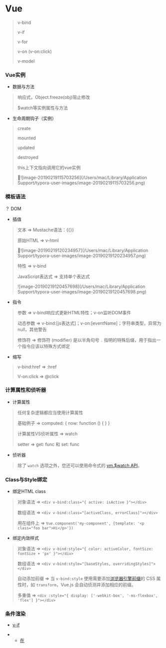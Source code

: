 # Vue

> v-bind
>
> v-if
>
> v-for
>
> v-on (v-on:click)
>
> v-model

### Vue实例

- 数据与方法

> 响应式，Object.freeze(obj)阻止修改
>
> $watch等实例属性与方法

- 生命周期钩子（实例）

> create
>
> mounted
>
> updated
>
> destroyed
>
> this上下文指向调用它的vue实例
>
> ![image-20190219115703256](/Users/mac/Library/Application Support/typora-user-images/image-20190219115703256.png)

### 模板语法

？ DOM

- 插值

> 文本 =>    Mustache语法：{{}}
>
> 原始HTML =>    v-html
>
> ![image-20190219120234957](/Users/mac/Library/Application Support/typora-user-images/image-20190219120234957.png)
>
> 特性 =>    v-bind
>
> JavaScript表达式 =>    支持单个表达式
>
> ![image-20190219120457698](/Users/mac/Library/Application Support/typora-user-images/image-20190219120457698.png)

- 指令

> 参数 =>    v-bind响应式更新HTML特性；v-on监听DOM事件
>
> 动态参数 =>    v-bind:[js表达式]；v-on:[eventName]；字符串类型，异常为null，其他警告
>
> 修饰符 =>    修饰符 (modifier) 是以半角句号 `.` 指明的特殊后缀，用于指出一个指令应该以特殊方式绑定

- 缩写

> v-bind:href => :href
>
> V-on:click => @click

### 计算属性和侦听器

- 计算属性

> 任何复杂逻辑都应当使用计算属性
>
> 基础例子 =>    computed: { now: function () { } }
>
> 计算属性VS侦听属性 =>    watch
>
> setter =>    get: func 和 set: func

- 侦听器

> 除了 `watch` 选项之外，您还可以使用命令式的 [vm.$watch API](https://cn.vuejs.org/v2/api/#vm-watch)。

### Class与Style绑定

- 绑定HTML class

> 对象语法 => `<div v-bind:class="{ active: isActive }"></div>`
>
> 数组语法 => `<div v-bind:class="[activeClass, errorClass]"></div>`
>
> 用在组件上 => `Vue.component('my-component', {template: '<p class="foo bar">Hi</p>'})`

- 绑定内敛样式

> 对象语法 => `<div v-bind:style="{ color: activeColor, fontSize: fontSize + 'px' }"></div>`
>
> 数组语法 => `<div v-bind:style="[baseStyles, overridingStyles]"></div>`
>
> 自动添加前缀 => 当 `v-bind:style` 使用需要添加[浏览器引擎前缀](https://developer.mozilla.org/zh-CN/docs/Glossary/Vendor_Prefix)的 CSS 属性时，如 `transform`，Vue.js 会自动侦测并添加相应的前缀。
>
> 多重值 => `<div :style="{ display: ['-webkit-box', '-ms-flexbox', 'flex'] }"></div>`

### 条件渲染

- [v-if](https://cn.vuejs.org/v2/guide/conditional.html#v-if)

- - [在<template>元素上使用v-if条件渲染分组](https://cn.vuejs.org/v2/guide/conditional.html#在-lt-template-gt-元素上使用-v-if-条件渲染分组)
  - [v-else](https://cn.vuejs.org/v2/guide/conditional.html#v-else)
  - [v-else-if](https://cn.vuejs.org/v2/guide/conditional.html#v-else-if)
  - [用 key 管理可复用的元素](https://cn.vuejs.org/v2/guide/conditional.html#%E7%94%A8-key-%E7%AE%A1%E7%90%86%E5%8F%AF%E5%A4%8D%E7%94%A8%E7%9A%84%E5%85%83%E7%B4%A0)

- [v-show](https://cn.vuejs.org/v2/guide/conditional.html#v-show)

- [v-if vs v-show](https://cn.vuejs.org/v2/guide/conditional.html#v-if-vs-v-show)

- [v-if 与 v-for 一起使用](https://cn.vuejs.org/v2/guide/conditional.html#v-if-%E4%B8%8E-v-for-%E4%B8%80%E8%B5%B7%E4%BD%BF%E7%94%A8)

### 列表渲染

- [用 v-for 把一个数组对应为一组元素](https://cn.vuejs.org/v2/guide/list.html#%E7%94%A8-v-for-%E6%8A%8A%E4%B8%80%E4%B8%AA%E6%95%B0%E7%BB%84%E5%AF%B9%E5%BA%94%E4%B8%BA%E4%B8%80%E7%BB%84%E5%85%83%E7%B4%A0)

- [一个对象的 v-for](https://cn.vuejs.org/v2/guide/list.html#%E4%B8%80%E4%B8%AA%E5%AF%B9%E8%B1%A1%E7%9A%84-v-for)

- [key](https://cn.vuejs.org/v2/guide/list.html#key)

- [数组更新检测](https://cn.vuejs.org/v2/guide/list.html#%E6%95%B0%E7%BB%84%E6%9B%B4%E6%96%B0%E6%A3%80%E6%B5%8B)

- - [变异方法](https://cn.vuejs.org/v2/guide/list.html#%E5%8F%98%E5%BC%82%E6%96%B9%E6%B3%95)
  - [替换数组](https://cn.vuejs.org/v2/guide/list.html#%E6%9B%BF%E6%8D%A2%E6%95%B0%E7%BB%84)
  - [注意事项](https://cn.vuejs.org/v2/guide/list.html#%E6%B3%A8%E6%84%8F%E4%BA%8B%E9%A1%B9)

- [对象更改检测注意事项](https://cn.vuejs.org/v2/guide/list.html#%E5%AF%B9%E8%B1%A1%E6%9B%B4%E6%94%B9%E6%A3%80%E6%B5%8B%E6%B3%A8%E6%84%8F%E4%BA%8B%E9%A1%B9)

- [显示过滤/排序结果](https://cn.vuejs.org/v2/guide/list.html#%E6%98%BE%E7%A4%BA%E8%BF%87%E6%BB%A4-%E6%8E%92%E5%BA%8F%E7%BB%93%E6%9E%9C)

- [一段取值范围的 v-for](https://cn.vuejs.org/v2/guide/list.html#%E4%B8%80%E6%AE%B5%E5%8F%96%E5%80%BC%E8%8C%83%E5%9B%B4%E7%9A%84-v-for)

- [v-for on a <template> ](https://cn.vuejs.org/v2/guide/list.html#v-for-on-a-lt-template-gt)

- [v-for with v-if](https://cn.vuejs.org/v2/guide/list.html#v-for-with-v-if)

- [一个组件的 v-for](https://cn.vuejs.org/v2/guide/list.html#%E4%B8%80%E4%B8%AA%E7%BB%84%E4%BB%B6%E7%9A%84-v-for)

### 事件处理

- 监听事件

> v-on监听DOM事件并处理

- 事件处理方法

> v-on监听DOM事件并调用函数处理

- 内联处理器中的方法

> v-on调用函数

### 表单输入绑定

- [基础用法](https://cn.vuejs.org/v2/guide/forms.html#%E5%9F%BA%E7%A1%80%E7%94%A8%E6%B3%95)

- - [文本](https://cn.vuejs.org/v2/guide/forms.html#%E6%96%87%E6%9C%AC)
  - [多行文本](https://cn.vuejs.org/v2/guide/forms.html#%E5%A4%9A%E8%A1%8C%E6%96%87%E6%9C%AC)
  - [复选框](https://cn.vuejs.org/v2/guide/forms.html#%E5%A4%8D%E9%80%89%E6%A1%86)
  - [单选按钮](https://cn.vuejs.org/v2/guide/forms.html#%E5%8D%95%E9%80%89%E6%8C%89%E9%92%AE)
  - [选择框](https://cn.vuejs.org/v2/guide/forms.html#%E9%80%89%E6%8B%A9%E6%A1%86)

- [值绑定](https://cn.vuejs.org/v2/guide/forms.html#%E5%80%BC%E7%BB%91%E5%AE%9A)

- - [复选框](https://cn.vuejs.org/v2/guide/forms.html#%E5%A4%8D%E9%80%89%E6%A1%86-1)
  - [单选按钮](https://cn.vuejs.org/v2/guide/forms.html#%E5%8D%95%E9%80%89%E6%8C%89%E9%92%AE-1)
  - [选择框的选项](https://cn.vuejs.org/v2/guide/forms.html#%E9%80%89%E6%8B%A9%E6%A1%86%E7%9A%84%E9%80%89%E9%A1%B9)

- [修饰符](https://cn.vuejs.org/v2/guide/forms.html#%E4%BF%AE%E9%A5%B0%E7%AC%A6)

- - [.lazy](https://cn.vuejs.org/v2/guide/forms.html#lazy)
  - [.number](https://cn.vuejs.org/v2/guide/forms.html#number)
  - [.trim](https://cn.vuejs.org/v2/guide/forms.html#trim)

- [在组件上使用 v-model](https://cn.vuejs.org/v2/guide/forms.html#%E5%9C%A8%E7%BB%84%E4%BB%B6%E4%B8%8A%E4%BD%BF%E7%94%A8-v-model)

### 组件基础

- 基本示例

> `Vue.component('component-example', { data: { return ; } , template:  } )
>
> data必须是一个函数

- 组件的组织

> 嵌套的组件树
>
> ![Component Tree](https://cn.vuejs.org/images/components.png)
>
> 全局注册和局部注册

- 通过[prop](https://cn.vuejs.org/v2/guide/components-props.html)向子组件传递数据

> 标志内容的特性

- 单个跟元素

> 组件重构
>
> ![image-20190219181422951](/Users/mac/Library/Application Support/typora-user-images/image-20190219181422951.png)

- 监听子组件事件

> v-on emit
>
> 使用事件抛出一个值 => 其他函数可以直接使用emit 和 event或者其他需要参数的函数
>
> 通过v-model读取获取数据并绑定
>
> [自定义事件](https://cn.vuejs.org/v2/guide/components-custom-events.html)

- 通过插槽分发内容

> slot
>
> [插槽](https://cn.vuejs.org/v2/guide/components-slots.html)

- 动态组件

> `<!-- 组件会在 `currentTabComponent` 改变时改变 -->
> <component v-bind:is="currentTabComponent"></component>`
>
> `currentTabComponent` 可以包括已注册组件的名字，或一个组件的选项对象
>
> [动态和异步组件](https://cn.vuejs.org/v2/guide/components-dynamic-async.html)

- 解析DOM的注意事项

> 有些 HTML 元素，诸如 `<ul>`、`<ol>`、`<table>` 和 `<select>`，对于哪些元素可以出现在其内部是有严格限制的。而有些元素，诸如 `<li>`、`<tr>` 和 `<option>`，只能出现在其它某些特定的元素内部。
>
> is 特性
>
> 需要注意的是**如果我们从以下来源使用模板的话，这条限制是不存在的**：
>
> - 字符串 (例如：`template: '...'`)
> - [单文件组件 (`.vue`)](https://cn.vuejs.org/v2/guide/single-file-components.html)
> - [``](https://cn.vuejs.org/v2/guide/components-edge-cases.html#X-Templates)

## 深入了解组件

### 组件注册

- 组件名

> 组件命名规则 => kebab：-分割或驼峰规则PascalCase

- 全局注册

> 互为子组件

- 局部组件

> 限制：不能互为子组件，除非声明时为子组件
>
> 用JavaScript对象声明

- 模块系统

> 使用局部组件 => import 
>
> 基础组件(Base,App,V)的自动化全局注册 => require.context
>
> 记住**全局注册的行为必须在根 Vue 实例 (通过 new Vue) 创建之前发生**。[这里](https://github.com/chrisvfritz/vue-enterprise-boilerplate/blob/master/src/components/_globals.js)有一个真实项目情景下的示例。